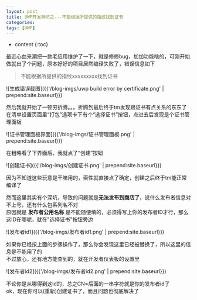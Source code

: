 ```yaml
---
layout: post
title: UWP开发神坑之---不能根据所提供的指纹找到证书
categories: 
tags: [UWP]
---
```

   
* content
{:toc}    
    
最近心血来潮把一款老应用维护了一下，就是修修bug，加加功能啥的，可刚开始做就出了个问题，原本好好的项目居然编译失败了，错误信息如下

> 不能根据所提供的指纹xxxxxxxxx找到证书

![生成错误截图]({{'/blog-imgs/uwp build error by certificate.png' | prepend:site.baseurl}})

然后我就开始了一顿穷折腾。。。折腾到最后终于tm发现跟证书有点关系的东东了   
在清单设置页面里“打包”选项卡下有个“选择证书”按钮，点进去后发现是个证书管理面板

![证书管理面板界面]({{'/blog-imgs/证书管理面板.png' | prepend:site.baseurl}})

在粗略看了下界面后，我就点了“创建”按钮

![创建证书]({{'/blog-imgs/创建证书.png' | prepend:site.baseurl}})

因为不知道这些玩意是干嘛用的，索性就直接点了确定，创建之后终于tm能正常编译了

然而这里其实有个深坑，导致的问题就是**无法发布到商店了**，说什么发布者信息对不上号，还有什么包系列名不对  
原因就是 **发布者公用名称** 是不能随便填的，必须得写上你的发布者ID才行，那么这ID在哪呢，就在"选择证书"按钮旁边

![发布者id1]({{'/blog-imgs/发布者id1.png' | prepend:site.baseurl}})

如果你已经按上面的步骤操作了，那么你会发现这里已经被替换了，所以这里的信息是不能用了的  
不过放心，还有地方能查到的，就在开发者仪表板的设置里

![发布者id2]({{'/blog-imgs/发布者id2.png' | prepend:site.baseurl}})

不论你是从哪得到这id的，总之CN=后面的一串字符就是你的发布者id了  
ok，现在你可以(重新)创建证书了，而且问题也彻底解决了